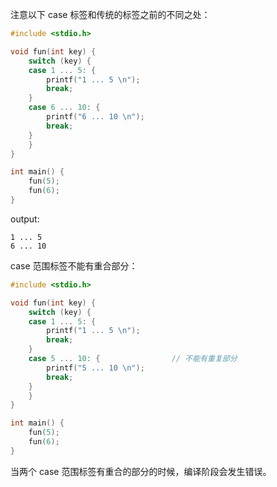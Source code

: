 注意以下 case 标签和传统的标签之前的不同之处：

```c
#include <stdio.h>

void fun(int key) {
    switch (key) {
    case 1 ... 5: {
        printf("1 ... 5 \n");
        break;
    }
    case 6 ... 10: {
        printf("6 ... 10 \n");
        break;
    }
    }
}

int main() {
    fun(5);
    fun(6);
}
```
output:
```
1 ... 5 
6 ... 10 
```
case 范围标签不能有重合部分：
```c
#include <stdio.h>

void fun(int key) {
    switch (key) {
    case 1 ... 5: {
        printf("1 ... 5 \n");
        break;
    }
    case 5 ... 10: {                // 不能有重复部分
        printf("5 ... 10 \n");
        break;
    }
    }
}

int main() {
    fun(5);
    fun(6);
}
```
当两个 case 范围标签有重合的部分的时候，编译阶段会发生错误。
